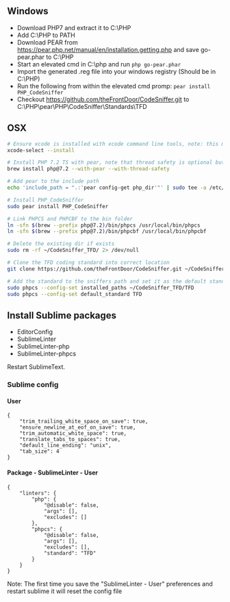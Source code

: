 ## Windows
- Download PHP7 and extract it to C:\PHP
- Add C:\PHP to PATH
- Download PEAR from https://pear.php.net/manual/en/installation.getting.php and save go-pear.phar to C:\PHP
- Start an elevated cmd in C:\php and run `php go-pear.phar`
- Import the generated .reg file into your windows registry (Should be in  C:\PHP)
- Run the following from within the elevated cmd promp: ```pear install PHP_CodeSniffer```
- Checkout https://github.com/theFrontDoor/CodeSniffer.git to C:\PHP\pear\PHP\CodeSniffer\Standards\TFD

## OSX

```bash
# Ensure xcode is installed with xcode command line tools, note: this might spawn a prompt
xcode-select --install

# Install PHP 7.2 TS with pear, note that thread safety is optional but recommended
brew install php@7.2 --with-pear --with-thread-safety

# Add pear to the include path
echo 'include_path = ".:'pear config-get php_dir'"' | sudo tee -a /etc/php.ini

# Install PHP_CodeSniffer
sudo pear install PHP_CodeSniffer

# Link PHPCS and PHPCBF to the bin folder
ln -sfn $(brew --prefix php@7.2)/bin/phpcs /usr/local/bin/phpcs
ln -sfn $(brew --prefix php@7.2)/bin/phpcbf /usr/local/bin/phpcbf

# Delete the existing dir if exists
sudo rm -rf ~/CodeSniffer_TFD/ 2> /dev/null

# Clone the TFD coding standard into correct location
git clone https://github.com/theFrontDoor/CodeSniffer.git ~/CodeSniffer_TFD/

# Add the standard to the sniffers path and set it as the default standard
sudo phpcs --config-set installed_paths ~/CodeSniffer_TFD/TFD
sudo phpcs --config-set default_standard TFD
```

## Install Sublime packages

- EditorConfig
- SublimeLinter
- SublimeLinter-php
- SublimeLinter-phpcs

Restart SublimeText.

### Sublime config

#### User
````
{
    "trim_trailing_white_space_on_save": true,
    "ensure_newline_at_eof_on_save": true,
    "trim_automatic_white_space": true,
    "translate_tabs_to_spaces": true,
    "default_line_ending": "unix",
    "tab_size": 4
}
````

#### Package - SublimeLinter - User
````
{
    "linters": {
        "php": {
            "@disable": false,
            "args": [],
            "excludes": []
        },
        "phpcs": {
            "@disable": false,
            "args": [],
            "excludes": [],
            "standard": "TFD"
        }
    }
}
````

Note: The first time you save the "SublimeLinter - User" preferences and restart sublime it will reset the config file
